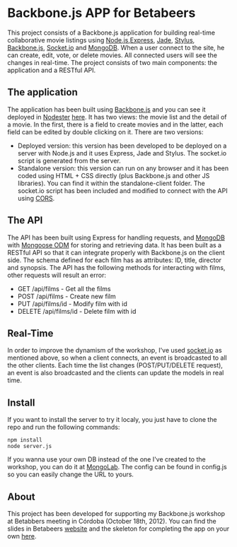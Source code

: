 Backbone.js APP for Betabeers
=============================

This project consists of a Backbone.js application for building real-time collaborative movie listings using [Node.js](http://nodejs.org/),[Express](http://expressjs.com/), [Jade](http://jade-lang.com/), [Stylus](http://learnboost.github.com/stylus/), [Backbone.js](http://backbonejs.org/), [Socket.io](http://socket.io/) and [MongoDB](http://www.mongodb.org/). When a user connect to the site, he can create, edit, vote, or delete movies. All connected users will see the changes in real-time. The project consists of two main components: the application and a RESTful API.

## The application

The application has been built using [Backbone.js](http://backbonejs.org/) and you can see it deployed in [Nodester](http://nodester.com/) [here](http://betabeers-backbone.nodester.com). It has two views: the movie list and the detail of a movie. In the first, there is a field to create movies and in the latter, each field can be edited by double clicking on it. There are two versions:

* Deployed version: this version has been developed to be deployed on a server with Node.js and it uses Express, Jade and Stylus. The socket.io script is generated from the server.
* Standalone version: this version can run on any browser and it has been coded using HTML + CSS directly (plus Backbone.js and other JS libraries). You can find it within the standalone-client folder. The socket.io script has been included and modified to connect with the API using [CORS](http://en.wikipedia.org/wiki/Cross-origin_resource_sharing).

## The API

The API has been built using Express for handling requests, and [MongoDB](http://www.mongodb.org/) with [Mongoose ODM](http://mongoosejs.com/) for storing and retrieving data. It has been built as a RESTful API so that it can integrate properly with Backbone.js on the client side. The schema defined for each film has as attributes: ID, title, director and synopsis. The API has the following methods for interacting with films, other requests will result an error:

* GET /api/films - Get all the films
* POST /api/films - Create new film
* PUT /api/films/id - Modify film with id
* DELETE /api/films/id - Delete film with id

## Real-Time

In order to improve the dynamism of the workshop, I've used [socket.io](http://socket.io/) as mentioned above, so when a client connects, an event is broadcasted to all the other clients. Each time the list changes (POST/PUT/DELETE request), an event is also broadcasted and the clients can update the models in real time.

## Install

If you want to install the server to try it localy, you just have to clone the repo and run the following commands:

	npm install
	node server.js

If you wanna use your own DB instead of the one I've created to the workshop, you can do it at [MongoLab](https://mongolab.com/home). The config can be found in config.js so you can easily change the URL to yours.

## About

This project has been developed for supporting my Backbone.js workshop at Betabbers meeting in Córdoba (October 18th, 2012). You can find the slides in Betabeers [website](http://betabeers.com/) and the skeleton for completing the app on your own [here](https://github.com/javivelasco/betabeers-backbone-skeleton).